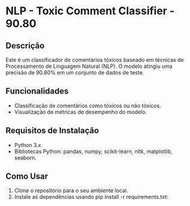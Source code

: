 # NLP - Toxic Comment Classifier - 90.80

## Descrição
Este é um classificador de comentários tóxicos baseado em técnicas de Processamento de Linguagem Natural (NLP). O modelo atingiu uma precisão de 90.80% em um conjunto de dados de teste.

## Funcionalidades
- Classificação de comentários como tóxicos ou não tóxicos.
- Visualização de métricas de desempenho do modelo.

## Requisitos de Instalação
- Python 3.x
- Bibliotecas Python: pandas, numpy, scikit-learn, nltk, matplotlib, seaborn.

## Como Usar
1. Clone o repositório para o seu ambiente local.
2. Instale as dependências usando pip install -r requirements.txt:
